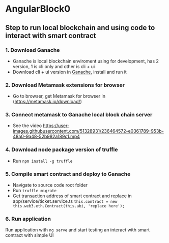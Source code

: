 # AngularBlock0
## Step to run local blockchain and using code to interact with smart contract
### 1. Download Ganache
- Ganache is local blockchain enviroment using for development, has 2 version, 1 is cli only and other is cli + ui
- Download cli + ui version in [Ganache](https://trufflesuite.com/ganache/), install and run it
### 2. Download Metamask extensions for browser
- Go to browser, get Metamask for browser in (https://metamask.io/download/)
### 3. Connect metamask to Ganache local block chain server
- See the video
https://user-images.githubusercontent.com/51328931/236464572-e0361789-953b-48a0-9a48-52b982a189c1.mp4
### 4. Download node package version of truffle
- Run `npm install -g truffle`
### 5. Compile smart contract and deploy to Ganache
- Navigate to source code root folder
- Run `truffle migrate`
- Get transaction address of smart contract and replace in app/service/ticket.service.ts `this.contract = new this.web3.eth.Contract(this.abi, 'replace here');`
### 6. Run application 
Run application with `ng serve` and start testing an interact with smart contract with simple UI

